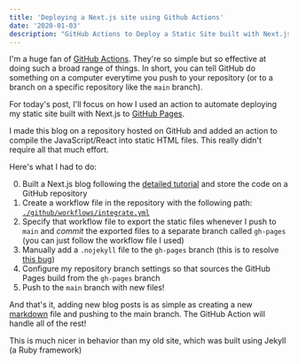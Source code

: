 ```yaml
---
title: 'Deploying a Next.js site using Github Actions'
date: '2020-01-03'
description: "GitHub Actions to Deploy a Static Site built with Next.js"
---
```


I'm a huge fan of [GitHub Actions](https://github.com/features/actions). They're so simple but so effective at doing such a broad range of things. In short, you can tell GitHub do something on a computer everytime you push to your repository (or to a branch on a specific repository like the `main` branch).

For today's post, I'll focus on how I used an action to automate deploying my static site built with Next.js to [GitHub Pages](https://pages.github.com).

I made this blog on a repository hosted on GitHub and added an action to compile the JavaScript/React into static HTML files. This really didn't require all that much effort.

Here's what I had to do:

0. Built a Next.js blog following the [detailed tutorial](https://nextjs.org/learn/basics/create-nextjs-app) and store the code on a GitHub repository
1. Create a workflow file in the repository with the following path: [`./github/workflows/integrate.yml`](https://github.com/franciscojavierarceo/franciscojavierarceo.github.io/blob/main/.github/workflows/integrate.yml)
2. Specify that workflow file to export the static files whenever I push to `main` and *commit* the exported files to a separate branch called `gh-pages` (you can just follow the workflow file I used)
3. Manually add a `.nojekyll` file to the `gh-pages` branch (this is to resolve [this bug](https://github.com/vercel/next.js/issues/2029))
4. Configure my repository branch settings so that sources the GitHub Pages build from the `gh-pages` branch
5. Push to the `main` branch with new files!

And that's it, adding new blog posts is as simple as creating a new [markdown](https://www.markdownguide.org/) file and pushing to the main branch. The GitHub Action will handle all of the rest!

This is much nicer in behavior than my old site, which was built using Jekyll (a Ruby framework)